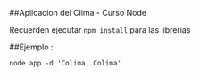 ##Aplicacion del Clima - Curso Node


Recuerden ejecutar ```npm install``` para las librerias 




##Ejemplo : 
```
node app -d 'Colima, Colima'
```
